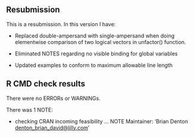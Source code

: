 ## Resubmission

This is a resubmission. In this version I have:

* Replaced double-ampersand with single-ampersand when doing elementwise
  comparison of two logical vectors in unfactor() function.

* Eliminated NOTES regarding no visible binding for global variables

* Updated examples to conform to maximum allowable line length

## R CMD check results

There were no ERRORs or WARNINGs. 

There was 1 NOTE:

* checking CRAN incoming feasibility ... NOTE
  Maintainer: ‘Brian Denton <denton_brian_david@lilly.com>’


